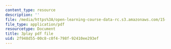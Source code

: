 ```yaml
---
content_type: resource
description: ''
file: /media/https%3A/open-learning-course-data-rc.s3.amazonaws.com/15-071-the-analytics-edge-spring-2017/2f948d5500c8c0f4798f92410ee293ef_pelPpuYUAho.pdf
file_type: application/pdf
resourcetype: Document
title: 3play pdf file
uid: 2f948d55-00c8-c0f4-798f-92410ee293ef
---
```

